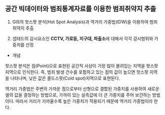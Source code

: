 
## 공간 빅데이터와 범죄통계자료를 이용한 범죄취약지 추출

1) GIS의 핫스팟 분석(Hot Spot Analysis)과 역거리 가중법(IDW)을 이용하여 범죄취약지 추출

2) 셉테드의 감시요소인 **CCTV, 가로등, 지구대, 파출소**에 대해서 각각 감시범위와 가중치를 산정

- 개념

핫스팟 분석은 점(Point)으로 표현된 공간적 사상이 가장 많이 몰려있는 지역을 핫스팟 지역으로 인식한다. 즉, 범죄 발생 건수를 포함하고 있는 점의 값이 높으면 핫스팟 지역을 나타나며, 낮은 값은 콜드스팟(Cold spot)지역으로 표현된다.

역거리 가중법은 주변의 가까운 점으로부터 선형으로 결합된 가중치를 사용하여 새로운 셀의 값을 결정하는 방법으로, 가까이 있는 실측값에 더 큰 가중치를 주어 보간하는 방법이다. 따라서 거리가 가까울수록 높은 가중치가 적용되기 때문에 역거리 가중법이라 한다.
